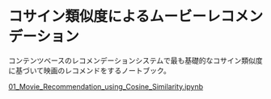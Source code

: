 # コサイン類似度によるムービーレコメンデーション

コンテンツベースのレコメンデーションシステムで最も基礎的なコサイン類似度に基づいて映画のレコメンドをするノートブック。

[01_Movie_Recommendation_using_Cosine_Similarity.ipynb](.\01_Movie_Recommendation_using_Cosine_Similarity.ipynb)
